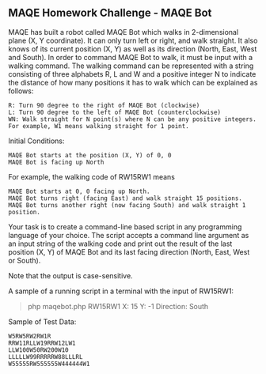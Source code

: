 ## MAQE Homework Challenge - MAQE Bot

MAQE has built a robot called MAQE Bot which walks in 2-dimensional plane (X, Y coordinate). It can only turn left or right, and walk straight. It also knows of its current position (X, Y) as well as its direction (North, East, West and South). In order to command MAQE Bot to walk, it must be input with a walking command. The walking command can be represented with a string consisting of three alphabets R, L and W and a positive integer N to indicate the distance of how many positions it has to walk which can be explained as follows:

    R: Turn 90 degree to the right of MAQE Bot (clockwise)
    L: Turn 90 degree to the left of MAQE Bot (counterclockwise)
    WN: Walk straight for N point(s) where N can be any positive integers. For example, W1 means walking straight for 1 point.

Initial Conditions:

    MAQE Bot starts at the position (X, Y) of 0, 0
    MAQE Bot is facing up North

For example, the walking code of RW15RW1 means

    MAQE Bot starts at 0, 0 facing up North.
    MAQE Bot turns right (facing East) and walk straight 15 positions.
    MAQE Bot turns another right (now facing South) and walk straight 1 position.

Your task is to create a command-line based script in any programming language of your choice. The script accepts a command line argument as an input string of the walking code and print out the result of the last position (X, Y) of MAQE Bot and its last facing direction (North, East, West or South).

Note that the output is case-sensitive.

A sample of a running script in a terminal with the input of RW15RW1:

> php maqebot.php RW15RW1
> X: 15 Y: -1 Direction: South

Sample of Test Data:

    W5RW5RW2RW1R
    RRW11RLLW19RRW12LW1
    LLW100W50RW200W10
    LLLLLW99RRRRRW88LLLRL
    W55555RW555555W444444W1
